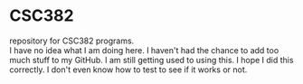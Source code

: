 # CSC382
repository for CSC382 programs.  
I have no idea what I am doing here.  I haven't had the chance to add too much stuff to my GitHub.  I am still getting used to using this.  I hope I did this correctly.  I don't even know how to test to see if it works or not.
